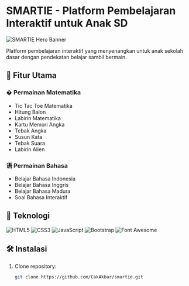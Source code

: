 # SMARTIE - Platform Pembelajaran Interaktif untuk Anak SD

![SMARTIE Hero Banner](https://via.placeholder.com/1200x400/4a6bff/ffffff?text=SMARTIE+Belajar+Jadi+Seru!)

Platform pembelajaran interaktif yang menyenangkan untuk anak sekolah dasar dengan pendekatan belajar sambil bermain.

## 🌟 Fitur Utama

### � Permainan Matematika
- Tic Tac Toe Matematika
- Hitung Balon
- Labirin Matematika
- Kartu Memori Angka
- Tebak Angka
- Susun Kata
- Tebak Suara
- Labirin Alien

### 语 Permainan Bahasa
- Belajar Bahasa Indonesia
- Belajar Bahasa Inggris
- Belajar Bahasa Madura
- Soal Bahasa Interaktif

## 🚀 Teknologi

<div>
  <img src="https://img.shields.io/badge/HTML5-E34F26?style=for-the-badge&logo=html5&logoColor=white" alt="HTML5">
  <img src="https://img.shields.io/badge/CSS3-1572B6?style=for-the-badge&logo=css3&logoColor=white" alt="CSS3">
  <img src="https://img.shields.io/badge/JavaScript-F7DF1E?style=for-the-badge&logo=javascript&logoColor=black" alt="JavaScript">
  <img src="https://img.shields.io/badge/Bootstrap-563D7C?style=for-the-badge&logo=bootstrap&logoColor=white" alt="Bootstrap">
  <img src="https://img.shields.io/badge/Font_Awesome-339AF0?style=for-the-badge&logo=fontawesome&logoColor=white" alt="Font Awesome">
</div>

## 🛠 Instalasi

1. Clone repository:
   ```bash
   git clone https://github.com/CakAkbar/smartie.git

